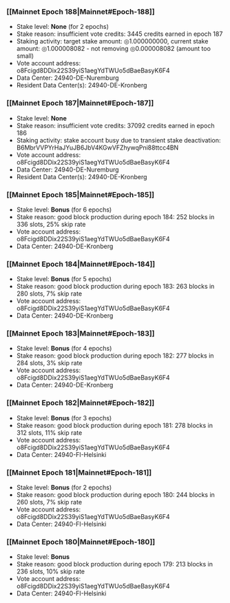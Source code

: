 ### [[Mainnet Epoch 188|Mainnet#Epoch-188]]
* Stake level: **None** (for 2 epochs)
* Stake reason: insufficient vote credits: 3445 credits earned in epoch 187
* Staking activity: target stake amount: ◎1.000000000, current stake amount: ◎1.000008082 - not removing ◎0.000008082 (amount too small)
* Vote account address: o8Fcigd8DDix22S39yiS1aegYdTWUo5dBaeBasyK6F4
* Data Center: 24940-DE-Nuremburg
* Resident Data Center(s): 24940-DE-Kronberg
### [[Mainnet Epoch 187|Mainnet#Epoch-187]]
* Stake level: **None**
* Stake reason: insufficient vote credits: 37092 credits earned in epoch 186
* Staking activity: stake account busy due to transient stake deactivation: B6MbrVVPYrHaJYuJB6JbV4KGwVFZhywqPni88ttcc4BN
* Vote account address: o8Fcigd8DDix22S39yiS1aegYdTWUo5dBaeBasyK6F4
* Data Center: 24940-DE-Nuremburg
* Resident Data Center(s): 24940-DE-Kronberg
### [[Mainnet Epoch 185|Mainnet#Epoch-185]]
* Stake level: **Bonus** (for 6 epochs)
* Stake reason: good block production during epoch 184: 252 blocks in 336 slots, 25% skip rate
* Vote account address: o8Fcigd8DDix22S39yiS1aegYdTWUo5dBaeBasyK6F4
* Data Center: 24940-DE-Kronberg
### [[Mainnet Epoch 184|Mainnet#Epoch-184]]
* Stake level: **Bonus** (for 5 epochs)
* Stake reason: good block production during epoch 183: 263 blocks in 280 slots, 7% skip rate
* Vote account address: o8Fcigd8DDix22S39yiS1aegYdTWUo5dBaeBasyK6F4
* Data Center: 24940-DE-Kronberg
### [[Mainnet Epoch 183|Mainnet#Epoch-183]]
* Stake level: **Bonus** (for 4 epochs)
* Stake reason: good block production during epoch 182: 277 blocks in 284 slots, 3% skip rate
* Vote account address: o8Fcigd8DDix22S39yiS1aegYdTWUo5dBaeBasyK6F4
* Data Center: 24940-DE-Kronberg
### [[Mainnet Epoch 182|Mainnet#Epoch-182]]
* Stake level: **Bonus** (for 3 epochs)
* Stake reason: good block production during epoch 181: 278 blocks in 312 slots, 11% skip rate
* Vote account address: o8Fcigd8DDix22S39yiS1aegYdTWUo5dBaeBasyK6F4
* Data Center: 24940-FI-Helsinki
### [[Mainnet Epoch 181|Mainnet#Epoch-181]]
* Stake level: **Bonus** (for 2 epochs)
* Stake reason: good block production during epoch 180: 244 blocks in 260 slots, 7% skip rate
* Vote account address: o8Fcigd8DDix22S39yiS1aegYdTWUo5dBaeBasyK6F4
* Data Center: 24940-FI-Helsinki
### [[Mainnet Epoch 180|Mainnet#Epoch-180]]
* Stake level: **Bonus**
* Stake reason: good block production during epoch 179: 213 blocks in 236 slots, 10% skip rate
* Vote account address: o8Fcigd8DDix22S39yiS1aegYdTWUo5dBaeBasyK6F4
* Data Center: 24940-FI-Helsinki